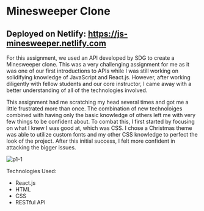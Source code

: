 # Minesweeper Clone
## Deployed on Netlify: https://js-minesweeper.netlify.com

For this assignment, we used an API developed by SDG to create a Minesweeper clone. This was a very challenging assignment for me as it was one of our first introductions to APIs while I was still working on solidifying knowledge of JavaScript and React.js. However, after working diligently with fellow students and our core instructor, I came away with a better understanding of all of the technologies involved.

This assignment had me scratching my head several times and got me a little frustrated more than once. The combination of new technoloiges combined with having only the basic knowledge of others left me with very few things to be confident about. To combat this, I first started by focusing on what I knew I was good at, which was CSS. I chose a Christmas theme was able to utilize custom fonts and my other CSS knowledge to perfect the look of the project. After this initial success, I felt more confident in attacking the bigger issues.

![p1-1](https://user-images.githubusercontent.com/52833074/73376714-e2bac600-428b-11ea-9308-611289078c1b.jpg)

Technologies Used: 

- React.js
- HTML
- CSS
- RESTful API
